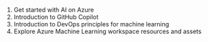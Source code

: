 1. Get started with AI on Azure
2. Introduction to GitHub Copilot
3. Introduction to DevOps principles for machine learning
4. Explore Azure Machine Learning workspace resources and assets